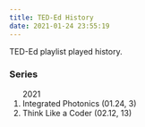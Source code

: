 ```yaml
---
title: TED-Ed History
date: 2021-01-24 23:55:19
---
```


TED-Ed playlist played history.

<h3>Series</h3>
<ol>
    <sd-time>2021</sd-time>
    <li>Integrated Photonics <sd>(01.24, 3)</sd></li>
    <li>Think Like a Coder <sd>(02.12, 13)</sd></li>
</ol>

